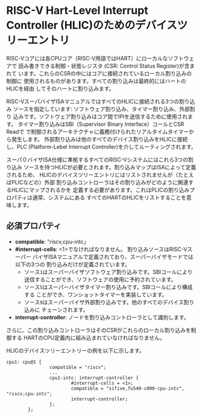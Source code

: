 # RISC-V Hart-Level Interrupt Controller (HLIC)のためのデバイスツリーエントリ

RISC-Vコアには各CPUコア（RISC-V用語ではHART）にローカルなソフトウェアで
読み書きできる制御・状態レジスタ (CSR: Control Status Register)が含まれて
います。これらのCSRの中にはコアに接続されているローカル割り込みの制御に
使用されるものがあります。すべての割り込みは最終的にはハートのHLICを経由
してそのハートに割り込みます。

RISC-VスーパバイザISAマニュアルではすべてのHLICに接続される3つの割り込み
ソースを指定しています: ソフトウェア割り込み、タイマー割り込み、外部割り
込みです。ソフトウェア割り込みはコア間でIPIを送信するために使用されます。
タイマー割り込みはSBI（Supervisor Binary Interface）コールとCSR Readで
で制御されるアーキテクチャに義務付けられたリアルタイムタイマーから発生します。
外部割り込みは他のすべてのデバイス割り込みをHLICに接続し、PLC (Platform-Lebel
Interrupt Controller)を介してルーティングされます。

スーパ０バイザISA仕様に準拠するすべてのRISC-Vシステムにはこれら3つの割り込み
ソースを持つHLICが必要とされます。割り込みマップはISAによって定義されるため、
HLICのデバイスツリーエントリにはリストされませんが（たとえばPLICなどの）外部
割り込みコントローラはその割り込みがどのように関連するHLICにマップされるかを
定義する必要があります。これはPLICの割り込みプロパティは通常、システムにある
すべてのHARTのHLICをリストすることを意味します。

## 必須プロパティ

- **compatible**: "riscv,cpu-intc」
- **#interrupt-cells**: <1>でなければなりません。 割り込みソースはRISC-Vスーパー
  バイザISAマニュアルで定義されており、スーパーバイザモードでは以下の3つの
  割り込みだけが定義されています。
    - ソース`1`はスーパーバイザソフトウェア割り込みです。SBIコールにより
      送信することができ、ソフトウェアの使用に予約されています。
    - ソース`5`はスーパーバイザタイマー割り込みです。SBIコールにより構成する
      ことができ、ワンショットタイマーを実装しています。
    - ソース`9`はスーパーバイザ外部割り込みです。他のすべてのデバイス割り込みに
      チェーンされます。
- **interrupt-controller**: ノードを割り込みコントローラとして識別します。

さらに、この割り込みコントローラはそのCSRがこれらのローカル割り込みを制御する
HARTのCPU定義内に組み込まれていなければなりません。

HLICのデバイスツリーエントリーの例を以下に示します。

```
cpu1: cpu@1 {
                compatible = "riscv";
                ...
                cpu1-intc: interrupt-controller {
                        #interrupt-cells = <1>;
                        compatible = "sifive,fu540-c000-cpu-intc", "riscv,cpu-intc";
                        interrupt-controller;
                };
        };
```

